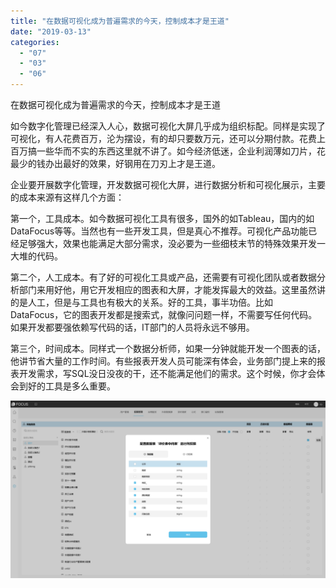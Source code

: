 ```yaml
---
title: "在数据可视化成为普遍需求的今天，控制成本才是王道"
date: "2019-03-13"
categories: 
  - "07"
  - "03"
  - "06"
---
```


在数据可视化成为普遍需求的今天，控制成本才是王道

如今数字化管理已经深入人心，数据可视化大屏几乎成为组织标配。同样是实现了可视化，有人花费百万，沦为摆设，有的却只要数万元，还可以分期付款。花费上百万搞一些华而不实的东西这里就不讲了。如今经济低迷，企业利润薄如刀片，花最少的钱办出最好的效果，好钢用在刀刃上才是王道。

企业要开展数字化管理，开发数据可视化大屏，进行数据分析和可视化展示，主要的成本来源有这样几个方面：

第一个，工具成本。如今数据可视化工具有很多，国外的如Tableau，国内的如DataFocus等等。当然也有一些开发工具，但是真心不推荐。可视化产品功能已经足够强大，效果也能满足大部分需求，没必要为一些细枝末节的特殊效果开发一大堆的代码。

第二个，人工成本。有了好的可视化工具或产品，还需要有可视化团队或者数据分析部门来用好他，用它开发相应的图表和大屏，才能发挥最大的效益。这里虽然讲的是人工，但是与工具也有极大的关系。好的工具，事半功倍。比如DataFocus，它的图表开发都是搜索式，就像问问题一样，不需要写任何代码。如果开发都要强依赖写代码的话，IT部门的人员将永远不够用。

第三个，时间成本。同样式一个数据分析师，如果一分钟就能开发一个图表的话，他讲节省大量的工作时间。有些报表开发人员可能深有体会，业务部门提上来的报表开发需求，写SQL没日没夜的干，还不能满足他们的需求。这个时候，你才会体会到好的工具是多么重要。

![](images/word-image-100.png)
